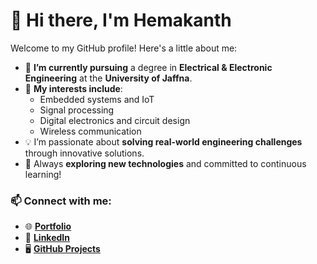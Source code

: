 # 👋 Hi there, I'm Hemakanth 

Welcome to my GitHub profile! Here's a little about me:  

- 🌱 **I’m currently pursuing** a degree in **Electrical & Electronic Engineering** at the **University of Jaffna**.  
- 🔭 **My interests include**:  
  - Embedded systems and IoT  
  - Signal processing  
  - Digital electronics and circuit design  
  - Wireless communication  
- 💡 I’m passionate about **solving real-world engineering challenges** through innovative solutions.  
- 🌟 Always **exploring new technologies** and committed to continuous learning!  

### 📫 Connect with me:  
- 🌐 [**Portfolio**](https://hemakanthnatkunaraja.onrender.com/)  
- 💼 [**LinkedIn**](https://www.linkedin.com/in/hemakanth-natkunaraja-232aa2245/)  
- 🖥️ [**GitHub Projects**]((https://github.com/HemakanthNatkunaraja/HemakanthNatkunaraja/edit/main/README.md))  
